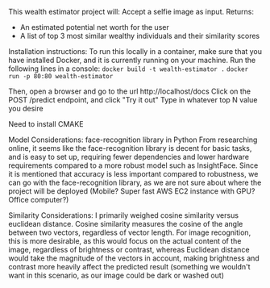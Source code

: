 
This wealth estimator project will:
Accept a selfie image as input.
Returns:
- An estimated potential net worth for the user
- A list of top 3 most similar wealthy individuals and their similarity scores


Installation instructions:
To run this locally in a container, make sure that you have installed Docker, and it is currently running on your machine.
Run the following lines in a console:
`docker build -t wealth-estimator .`
`docker run -p 80:80 wealth-estimator`

Then, open a browser and go to the url http://localhost/docs
Click on the POST /predict endpoint, and click "Try it out"
Type in whatever top N value you desire


Need to install CMAKE

Model Considerations:
face-recognition library in Python
From researching online, it seems like the face-recognition library is decent for basic tasks, and is easy to set up, requiring fewer dependencies and lower hardware requirements compared to a more robust model such as InsightFace. Since it is mentioned that accuracy is less important compared to robustness, we can go with the face-recognition library, as we are not sure about where the project will be deployed (Mobile? Super fast AWS EC2 instance with GPU? Office computer?)

Similarity Considerations:
I primarily weighed cosine similarity versus euclidean distance. Cosine similarity measures the cosine of the angle between two vectors, regardless of vector length. For image recognition, this is more desirable, as this would focus on the actual content of the image, regardless of brightness or contrast, whereas Euclidean distance would take the magnitude of the vectors in account, making brightness and contrast more heavily affect the predicted result (something we wouldn't want in this scenario, as our image could be dark or washed out)